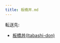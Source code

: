 ```yaml
---
title: 板橋丼.md
---
```

<div>

転送先:

-   [板橋丼(Itabashi-don)](/Itabashi.0j0.jp "Itabashi.0j0.jp")

</div>

<div>

</div>

